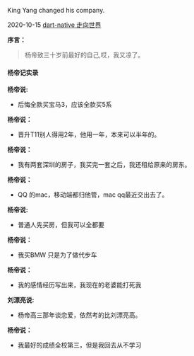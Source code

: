 King Yang changed his company. 

2020-10-15 [dart-native 走向世界](https://github.com/dart-native/dart_native/issues/29)

**序言：**

> 杨帝致三十岁前最好的自己,哎，我又凉了。



#### 杨帝记实录

**杨帝说:**

* 后悔全款买宝马3，应该全款买5系

**杨帝说：**

* 晋升T11别人得用2年，他用一年，本来可以半年的。

**杨帝说：**

* 我有两套深圳的房子，我买完一套之后，我还租给原来的房东。

**杨帝说：**

* QQ 的mac，移动端都归他管，mac qq最近交出去了。

**杨帝说:** 

* 普通人先买房，但我可以全都要

**杨帝说：** 

* 我买BMW 只是为了做代步车

**杨帝说：** 

* 我的感情经历写出来，我现在的老婆能打死我

**刘漂亮说:** 

* 杨帝高三那年谈恋爱，依然考的比刘漂亮高。

**杨帝说：** 

* 我最好的成绩全校第三，但是我回去从不学习





